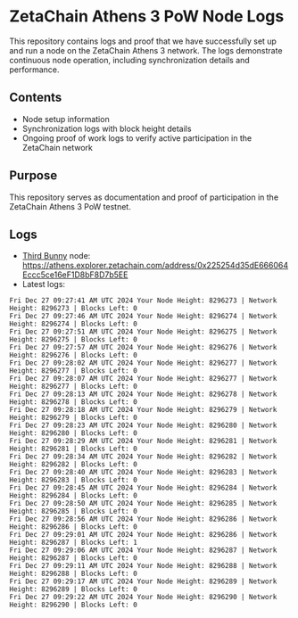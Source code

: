 # ZetaChain Athens 3 PoW Node Logs
This repository contains logs and proof that we have successfully set up and run a node on the ZetaChain Athens 3 network. The logs demonstrate continuous node operation, including synchronization details and performance.

## Contents
- Node setup information
- Synchronization logs with block height details
- Ongoing proof of work logs to verify active participation in the ZetaChain network

## Purpose
This repository serves as documentation and proof of participation in the ZetaChain Athens 3 PoW testnet.

## Logs

- [Third Bunny](https://thirdbunny.xyz/) node: https://athens.explorer.zetachain.com/address/0x225254d35dE666064Eccc5ce16eF1D8bF8D7b5EE
- Latest logs:
```
Fri Dec 27 09:27:41 AM UTC 2024 Your Node Height: 8296273 | Network Height: 8296273 | Blocks Left: 0
Fri Dec 27 09:27:46 AM UTC 2024 Your Node Height: 8296274 | Network Height: 8296274 | Blocks Left: 0
Fri Dec 27 09:27:51 AM UTC 2024 Your Node Height: 8296275 | Network Height: 8296275 | Blocks Left: 0
Fri Dec 27 09:27:57 AM UTC 2024 Your Node Height: 8296276 | Network Height: 8296276 | Blocks Left: 0
Fri Dec 27 09:28:02 AM UTC 2024 Your Node Height: 8296277 | Network Height: 8296277 | Blocks Left: 0
Fri Dec 27 09:28:07 AM UTC 2024 Your Node Height: 8296277 | Network Height: 8296277 | Blocks Left: 0
Fri Dec 27 09:28:13 AM UTC 2024 Your Node Height: 8296278 | Network Height: 8296278 | Blocks Left: 0
Fri Dec 27 09:28:18 AM UTC 2024 Your Node Height: 8296279 | Network Height: 8296279 | Blocks Left: 0
Fri Dec 27 09:28:23 AM UTC 2024 Your Node Height: 8296280 | Network Height: 8296280 | Blocks Left: 0
Fri Dec 27 09:28:29 AM UTC 2024 Your Node Height: 8296281 | Network Height: 8296281 | Blocks Left: 0
Fri Dec 27 09:28:34 AM UTC 2024 Your Node Height: 8296282 | Network Height: 8296282 | Blocks Left: 0
Fri Dec 27 09:28:40 AM UTC 2024 Your Node Height: 8296283 | Network Height: 8296283 | Blocks Left: 0
Fri Dec 27 09:28:45 AM UTC 2024 Your Node Height: 8296284 | Network Height: 8296284 | Blocks Left: 0
Fri Dec 27 09:28:50 AM UTC 2024 Your Node Height: 8296285 | Network Height: 8296285 | Blocks Left: 0
Fri Dec 27 09:28:56 AM UTC 2024 Your Node Height: 8296286 | Network Height: 8296286 | Blocks Left: 0
Fri Dec 27 09:29:01 AM UTC 2024 Your Node Height: 8296286 | Network Height: 8296287 | Blocks Left: 1
Fri Dec 27 09:29:06 AM UTC 2024 Your Node Height: 8296287 | Network Height: 8296287 | Blocks Left: 0
Fri Dec 27 09:29:11 AM UTC 2024 Your Node Height: 8296288 | Network Height: 8296288 | Blocks Left: 0
Fri Dec 27 09:29:17 AM UTC 2024 Your Node Height: 8296289 | Network Height: 8296289 | Blocks Left: 0
Fri Dec 27 09:29:22 AM UTC 2024 Your Node Height: 8296290 | Network Height: 8296290 | Blocks Left: 0
```
